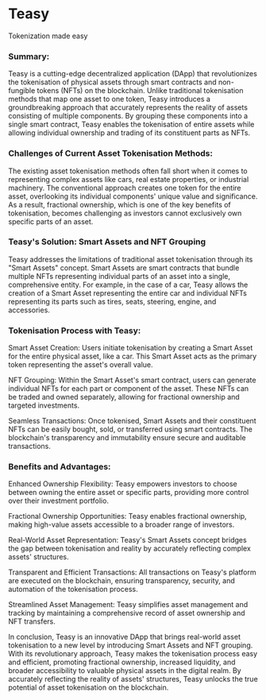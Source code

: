 # Teasy
Tokenization made easy

### Summary:
Teasy is a cutting-edge decentralized application (DApp) that revolutionizes the tokenisation of physical assets through smart contracts and non-fungible tokens (NFTs) on the blockchain. Unlike traditional tokenisation methods that map one asset to one token, Teasy introduces a groundbreaking approach that accurately represents the reality of assets consisting of multiple components. By grouping these components into a single smart contract, Teasy enables the tokenisation of entire assets while allowing individual ownership and trading of its constituent parts as NFTs.

### Challenges of Current Asset Tokenisation Methods:
The existing asset tokenisation methods often fall short when it comes to representing complex assets like cars, real estate properties, or industrial machinery. The conventional approach creates one token for the entire asset, overlooking its individual components' unique value and significance. As a result, fractional ownership, which is one of the key benefits of tokenisation, becomes challenging as investors cannot exclusively own specific parts of an asset.

### Teasy's Solution: Smart Assets and NFT Grouping
Teasy addresses the limitations of traditional asset tokenisation through its "Smart Assets" concept. Smart Assets are smart contracts that bundle multiple NFTs representing individual parts of an asset into a single, comprehensive entity. For example, in the case of a car, Teasy allows the creation of a Smart Asset representing the entire car and individual NFTs representing its parts such as tires, seats, steering, engine, and accessories.

### Tokenisation Process with Teasy:

Smart Asset Creation: Users initiate tokenisation by creating a Smart Asset for the entire physical asset, like a car. This Smart Asset acts as the primary token representing the asset's overall value.

NFT Grouping: Within the Smart Asset's smart contract, users can generate individual NFTs for each part or component of the asset. These NFTs can be traded and owned separately, allowing for fractional ownership and targeted investments.

Seamless Transactions: Once tokenised, Smart Assets and their constituent NFTs can be easily bought, sold, or transferred using smart contracts. The blockchain's transparency and immutability ensure secure and auditable transactions.

### Benefits and Advantages:

Enhanced Ownership Flexibility: Teasy empowers investors to choose between owning the entire asset or specific parts, providing more control over their investment portfolio.

Fractional Ownership Opportunities: Teasy enables fractional ownership, making high-value assets accessible to a broader range of investors.

Real-World Asset Representation: Teasy's Smart Assets concept bridges the gap between tokenisation and reality by accurately reflecting complex assets' structures.

Transparent and Efficient Transactions: All transactions on Teasy's platform are executed on the blockchain, ensuring transparency, security, and automation of the tokenisation process.

Streamlined Asset Management: Teasy simplifies asset management and tracking by maintaining a comprehensive record of asset ownership and NFT transfers.

In conclusion, Teasy is an innovative DApp that brings real-world asset tokenisation to a new level by introducing Smart Assets and NFT grouping. With its revolutionary approach, Teasy makes the tokenisation process easy and efficient, promoting fractional ownership, increased liquidity, and broader accessibility to valuable physical assets in the digital realm. By accurately reflecting the reality of assets' structures, Teasy unlocks the true potential of asset tokenisation on the blockchain.
